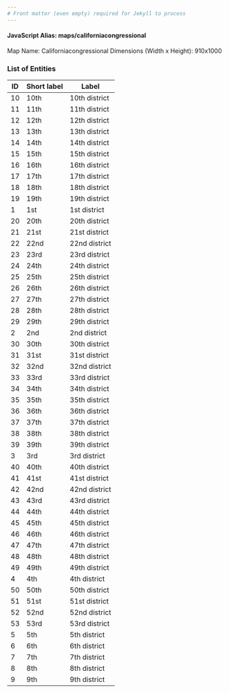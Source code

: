 ```yaml
---
# Front matter (even empty) required for Jekyll to process
---
```


#### JavaScript Alias: maps/californiacongressional

Map Name: Californiacongressional
Dimensions (Width x Height): 910x1000





### List of Entities

ID | Short label | Label
---|---|---|
10|10th|10th district
11|11th|11th district
12|12th|12th district
13|13th|13th district
14|14th|14th district
15|15th|15th district
16|16th|16th district
17|17th|17th district
18|18th|18th district
19|19th|19th district
1|1st|1st district
20|20th|20th district
21|21st|21st district
22|22nd|22nd district
23|23rd|23rd district
24|24th|24th district
25|25th|25th district
26|26th|26th district
27|27th|27th district
28|28th|28th district
29|29th|29th district
2|2nd|2nd district
30|30th|30th district
31|31st|31st district
32|32nd|32nd district
33|33rd|33rd district
34|34th|34th district
35|35th|35th district
36|36th|36th district
37|37th|37th district
38|38th|38th district
39|39th|39th district
3|3rd|3rd district
40|40th|40th district
41|41st|41st district
42|42nd|42nd district
43|43rd|43rd district
44|44th|44th district
45|45th|45th district
46|46th|46th district
47|47th|47th district
48|48th|48th district
49|49th|49th district
4|4th|4th district
50|50th|50th district
51|51st|51st district
52|52nd|52nd district
53|53rd|53rd district
5|5th|5th district
6|6th|6th district
7|7th|7th district
8|8th|8th district
9|9th|9th district

